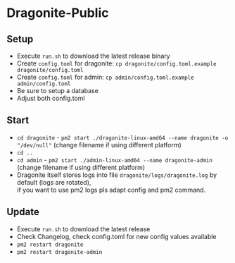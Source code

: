# Dragonite-Public

## Setup
- Execute `run.sh` to download the latest release binary
- Create `config.toml` for dragonite: `cp dragonite/config.toml.example dragonite/config.toml`
- Create `config.toml` for admin: `cp admin/config.toml.example admin/config.toml`
- Be sure to setup a database
- Adjust both config.toml

## Start
- `cd dragonite` - `pm2 start ./dragonite-linux-amd64 --name dragonite -o "/dev/null"` (change filename if using different platform)
- `cd ..`
- `cd admin` - `pm2 start ./admin-linux-amd64 --name dragonite-admin`  (change filename if using different platform)
- Dragonite itself stores logs into file `dragonite/logs/dragonite.log` by default (logs are rotated),  
if you want to use pm2 logs pls adapt config and pm2 command.

## Update
- Execute `run.sh` to download the latest release
- Check Changelog, check config.toml for new config values available
- `pm2 restart dragonite`
- `pm2 restart dragonite-admin`
